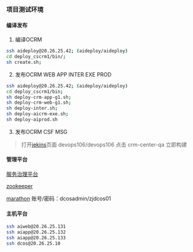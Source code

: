 ### 项目测试环境
#### 编译发布
1. 编译OCRM
```bash
ssh aideploy@20.26.25.42; (aideploy/aideploy)
cd deploy_cscrm1/bin/;
sh create.sh;
```
2. 发布OCRM WEB APP INTER EXE PROD
```bash
ssh aideploy@20.26.25.42; (aideploy/aideploy)
cd deploy_cscrm1/bin;
sh deploy-crm-app-g1.sh;
sh deploy-crm-web-g1.sh;
sh deploy-inter.sh;
sh deploy-aicrm-exe.sh;
sh deploy-aiprod.sh
```
3. 发布OCRM CSF MSG
> 打开[jekins](http://20.26.20.106:8800/)页面   devops106/devops106
  点击 crm-center-qa 立即构建


#### 管理平台
[服务治理平台](http://20.26.25.40:8080/csf-admin/common/index.jsp)

[zookeeper](http://20.26.25.39:8080/zkWeb-1.0)

[marathon](http://20.26.25.11:8080)  账号/密码：dcosadmin/zjdcos01


#### 主机平台
```bash
ssh aiweb@20.26.25.131
ssh aiapp@20.26.25.132
ssh aiapp@20.26.25.133
ssh dcos@20.26.25.10
```
